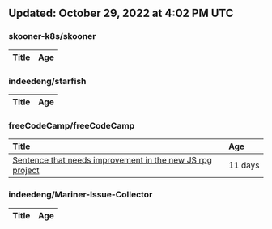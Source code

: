 ## Updated: October 29, 2022 at 4:02 PM UTC


### skooner-k8s/skooner
|**Title**|**Age**|
|:----|:----|


### indeedeng/starfish
|**Title**|**Age**|
|:----|:----|


### freeCodeCamp/freeCodeCamp
|**Title**|**Age**|
|:----|:----|
|[Sentence that needs improvement in the new JS rpg project](https://github.com/freeCodeCamp/freeCodeCamp/issues/48118)|11&nbsp;days|


### indeedeng/Mariner-Issue-Collector
|**Title**|**Age**|
|:----|:----|